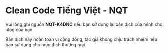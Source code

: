<h1> Clean Code Tiếng Việt - NQT</h1>
<p>Vui lòng ghi nguồn <b>NQT-K4DNC</b> nếu bạn sử dụng lại bản dịch của mình cho blog của bạn </p>
<p>Bản dịch này hoàn toàn vì cộng đồng, tác giả không chịu trách nhiệm nếu bạn sử dụng cho mục đích thương mại</p>